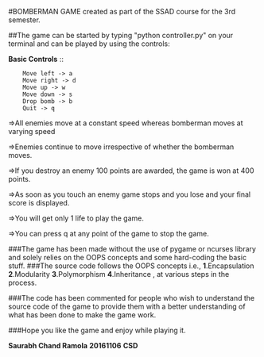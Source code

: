 #BOMBERMAN GAME created as part of the SSAD course for the 3rd semester.

##The game can be started by typing "python controller.py" on your terminal and can be played by using the controls:

**Basic Controls** ::

		Move left -> a
		Move right -> d
		Move up -> w
		Move down -> s
		Drop bomb -> b
		Quit -> q

=>All enemies move at a constant speed whereas bomberman moves at varying speed

=>Enemies continue to move irrespective of whether the bomberman moves.

=>If you destroy an enemy 100 points are awarded, the game is won at 400 points.

=>As soon as you touch an enemy game stops and you lose and your final score is displayed.

=>You will get only 1 life to play the game.

=>You can press q at any point of the game to stop the game.


###The game has been made without the use of pygame or ncurses library and solely relies on the OOPS concepts and some hard-coding the basic stuff.
###The source code follows the OOPS concepts i.e.,
**1**.Encapsulation
**2**.Modularity
**3**.Polymorphism
**4**.Inheritance , at various steps in the process.

###The code has been commented for people who wish to understand the source code of the game to provide them with a better understanding of what has been done to make the game work.

###Hope you like the game and enjoy while playing it.

**Saurabh Chand Ramola**
**20161106**
**CSD**
